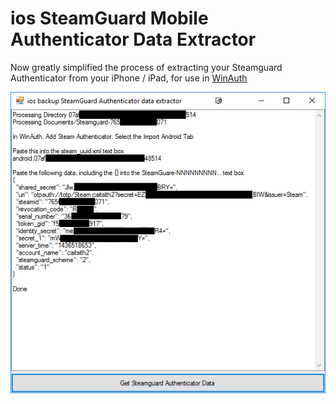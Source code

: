 # ios SteamGuard Mobile Authenticator Data Extractor

Now greatly simplified the process of extracting your Steamguard Authenticator from your iPhone / iPad, for use in [WinAuth](https://winauth.com/) 

![Preview](/preview.png)
